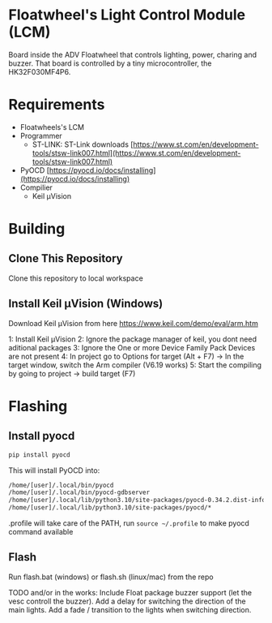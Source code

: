 # Floatwheel's Light Control Module (LCM)

Board inside the ADV Floatwheel that controls lighting, power, charing and buzzer. That board is controlled by a tiny microcontroller, the HK32F030MF4P6.

# Requirements

* Floatwheels's LCM
* Programmer
  * ST-LINK: ST-Link downloads [https://www.st.com/en/development-tools/stsw-link007.html](https://www.st.com/en/development-tools/stsw-link007.html)
* PyOCD [https://pyocd.io/docs/installing](https://pyocd.io/docs/installing)
* Compilier
  * Keil μVision

# Building

## Clone This Repository

Clone this repository to local workspace

## Install Keil μVision (Windows)

Download Keil μVision from here https://www.keil.com/demo/eval/arm.htm

1: Install Keil μVision
2: Ignore the package manager of keil, you dont need aditional packages
3: Ignore the One or more Device Family Pack Devices are not present
4: In project go to Options for target (Alt + F7) -> In the target window, switch the Arm compiler (V6.19 works)
5: Start the compiling by going to project -> build target (F7)

# Flashing

## Install pyocd

```bash
pip install pyocd
```

This will install PyOCD into:

```txt
/home/[user]/.local/bin/pyocd
/home/[user]/.local/bin/pyocd-gdbserver
/home/[user]/.local/lib/python3.10/site-packages/pyocd-0.34.2.dist-info/*
/home/[user]/.local/lib/python3.10/site-packages/pyocd/*
```

.profile will take care of the PATH, run `source ~/.profile` to make pyocd command available

## Flash

Run flash.bat (windows) or flash.sh (linux/mac) from the repo


TODO and/or in the works:
Include Float package buzzer support (let the vesc controll the buzzer).
Add a delay for switching the direction of the main lights.
Add a fade / transition to the lights when switching direction. 